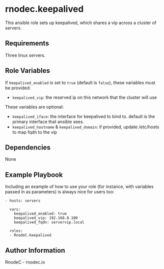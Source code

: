 rnodec.keepalived
=========

This ansible role sets up keepalived, which shares a vip across a cluster of servers.

Requirements
------------

Three linux servers.

Role Variables
--------------

If `keepalived_enabled` is set to `true` (default is `false`), these variables must be provided:
* `keepalived_vip`: the reserved ip on this network that the cluster will use

These variables are optional:
* `keepalived_iface`: the interface for keepalived to bind to.  default is the primary interface that ansible sees. 
* `keepalived_hostname` & `keepalived_domain`: if provided, update /etc/hosts to map fqdn to the vip 

Dependencies
------------

None


Example Playbook
----------------

Including an example of how to use your role (for instance, with variables passed in as parameters) is always nice for users too:

    - hosts: servers

      vars: 
        keepalived_enabled: true 
        keepalived_vip: 192.168.0.100
        keepalived_fqdn: servervip.local

      roles:
      - RnodeC.keepalived

Author Information
------------------

RnodeC - rnodec.io

